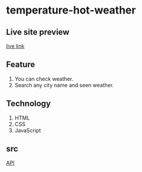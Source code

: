 # temperature-hot-weather

## Live site preview
[live link](https://mdmehedyhassan.github.io/temperature-hot-weather/)

## Feature
1. You can check weather.
2. Search any city name and seen weather.

## Technology
1. HTML
2. CSS
3. JavaScript

## src
[API](https://openweathermap.org/api)

